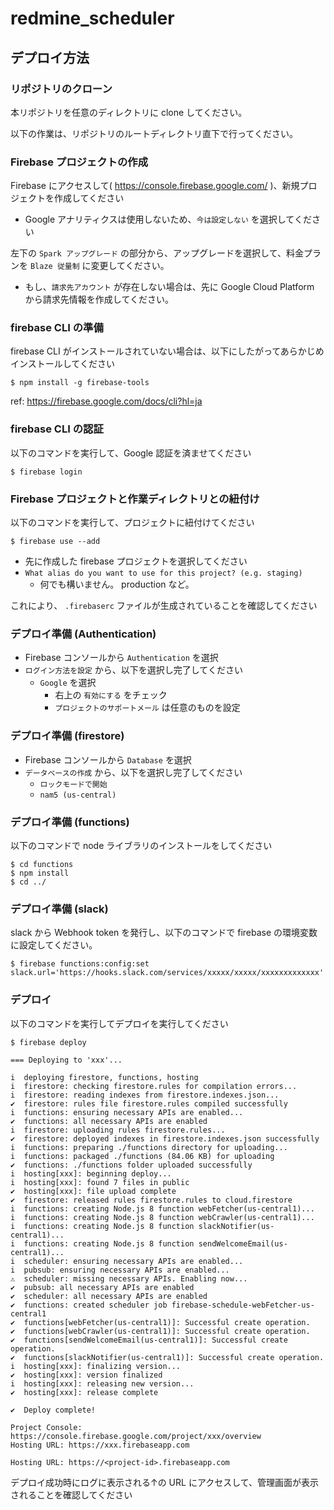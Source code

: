 # redmine_scheduler

## デプロイ方法

### リポジトリのクローン

本リポジトリを任意のディレクトリに clone してください。

以下の作業は、リポジトリのルートディレクトリ直下で行ってください。

### Firebase プロジェクトの作成

Firebase にアクセスして( https://console.firebase.google.com/ )、新規プロジェクトを作成してください
* Google アナリティクスは使用しないため、`今は設定しない` を選択してください

左下の `Spark アップグレード` の部分から、アップグレードを選択して、料金プランを `Blaze 従量制` に変更してください。
* もし、`請求先アカウント` が存在しない場合は、先に Google Cloud Platform から請求先情報を作成してください。

### firebase CLI の準備

firebase CLI がインストールされていない場合は、以下にしたがってあらかじめインストールしてください

``` shell
$ npm install -g firebase-tools
```

ref: https://firebase.google.com/docs/cli?hl=ja

### firebase CLI の認証

以下のコマンドを実行して、Google 認証を済ませてください

``` shell
$ firebase login

```

### Firebase プロジェクトと作業ディレクトリとの紐付け

以下のコマンドを実行して、プロジェクトに紐付けてください

``` shell
$ firebase use --add
```

* 先に作成した firebase プロジェクトを選択してください
* `What alias do you want to use for this project? (e.g. staging)`
    * 何でも構いません。 production など。

これにより、 `.firebaserc` ファイルが生成されていることを確認してください

### デプロイ準備 (Authentication)

* Firebase コンソールから `Authentication` を選択
* `ログイン方法を設定` から、以下を選択し完了してください
    * `Google` を選択
        * 右上の `有効にする` をチェック
        * `プロジェクトのサポートメール` は任意のものを設定

### デプロイ準備 (firestore)

* Firebase コンソールから `Database` を選択
* `データベースの作成` から、以下を選択し完了してください
    * `ロックモードで開始`
    * `nam5 (us-central)`

### デプロイ準備 (functions)

以下のコマンドで node ライブラリのインストールをしてください

``` shell
$ cd functions
$ npm install
$ cd ../
```

### デプロイ準備 (slack)

slack から Webhook token を発行し、以下のコマンドで firebase の環境変数に設定してください。
``` shell
$ firebase functions:config:set slack.url='https://hooks.slack.com/services/xxxxx/xxxxx/xxxxxxxxxxxxx'
```

### デプロイ

以下のコマンドを実行してデプロイを実行してください

``` shell
$ firebase deploy
```

``` shell
=== Deploying to 'xxx'...

i  deploying firestore, functions, hosting
i  firestore: checking firestore.rules for compilation errors...
i  firestore: reading indexes from firestore.indexes.json...
✔  firestore: rules file firestore.rules compiled successfully
i  functions: ensuring necessary APIs are enabled...
✔  functions: all necessary APIs are enabled
i  firestore: uploading rules firestore.rules...
✔  firestore: deployed indexes in firestore.indexes.json successfully
i  functions: preparing ./functions directory for uploading...
i  functions: packaged ./functions (84.06 KB) for uploading
✔  functions: ./functions folder uploaded successfully
i  hosting[xxx]: beginning deploy...
i  hosting[xxx]: found 7 files in public
✔  hosting[xxx]: file upload complete
✔  firestore: released rules firestore.rules to cloud.firestore
i  functions: creating Node.js 8 function webFetcher(us-central1)...
i  functions: creating Node.js 8 function webCrawler(us-central1)...
i  functions: creating Node.js 8 function slackNotifier(us-central1)...
i  functions: creating Node.js 8 function sendWelcomeEmail(us-central1)...
i  scheduler: ensuring necessary APIs are enabled...
i  pubsub: ensuring necessary APIs are enabled...
⚠  scheduler: missing necessary APIs. Enabling now...
✔  pubsub: all necessary APIs are enabled
✔  scheduler: all necessary APIs are enabled
✔  functions: created scheduler job firebase-schedule-webFetcher-us-central1
✔  functions[webFetcher(us-central1)]: Successful create operation.
✔  functions[webCrawler(us-central1)]: Successful create operation.
✔  functions[sendWelcomeEmail(us-central1)]: Successful create operation.
✔  functions[slackNotifier(us-central1)]: Successful create operation.
i  hosting[xxx]: finalizing version...
✔  hosting[xxx]: version finalized
i  hosting[xxx]: releasing new version...
✔  hosting[xxx]: release complete

✔  Deploy complete!

Project Console: https://console.firebase.google.com/project/xxx/overview
Hosting URL: https://xxx.firebaseapp.com
```

`Hosting URL: https://<project-id>.firebaseapp.com`

デプロイ成功時にログに表示される↑の URL にアクセスして、管理画面が表示されることを確認してください
